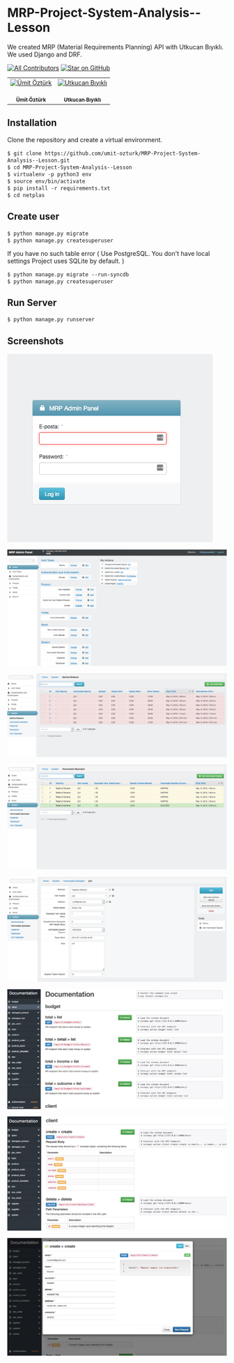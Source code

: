 # MRP-Project-System-Analysis--Lesson

We created MRP (Material Requirements Planning) API with Utkucan Bıyıklı. We used Django and DRF. 

[![All Contributors](https://img.shields.io/badge/all_contributors-2-orange.svg?style=flat-square)](#contributors)
[![Star on GitHub](https://img.shields.io/github/stars/umit-ozturk/MRP-Project-System-Analysis--Lesson.svg?style=social)](https://github.com/umit-ozturk/MRP-Project-System-Analysis--Lessonstargazers)


<table><tr><td align="center"><a href="https://github.com/umit-ozturk"><img src="https://avatars3.githubusercontent.com/u/17712749?s=460&v=4" width="100px;" alt="Ümit Öztürk"/><br /><br/><sub><b>Ümit Öztürk</b></sub></a><br></td><td align="center"><a href="https://github.com/UtkucanBykl"><img src="https://avatars0.githubusercontent.com/u/23557763?s=460&v=4" width="100px;" alt="Utkucan Bıyıklı"/><br /><br/><sub><b>Utkucan Bıyıklı</b></sub></a><br></td></tr></table>  


## Installation
Clone the repository and create a virtual environment.

    $ git clone https://github.com/umit-ozturk/MRP-Project-System-Analysis--Lesson.git
	$ cd MRP-Project-System-Analysis--Lesson
	$ virtualenv -p python3 env
	$ source env/bin/activate
    $ pip install -r requirements.txt
    $ cd netplas


## Create user
    $ python manage.py migrate
    $ python manage.py createsuperuser

    
If you have no such table error ( Use PostgreSQL. You don't have local settings Project uses SQLite by default. )

    $ python manage.py migrate --run-syncdb
    $ python manage.py createsuperuser
    
## Run Server
    
    $ python manage.py runserver


## Screenshots


![Photo1](docs/images/1.png)


![Photo2](docs/images/2.png)


![Photo3](docs/images/3.png)


![Photo4](docs/images/4.png)


![Photo5](docs/images/5.png)


![Photo6](docs/images/6.png)


![Photo7](docs/images/7.png)


![Photo8](docs/images/8.png)

